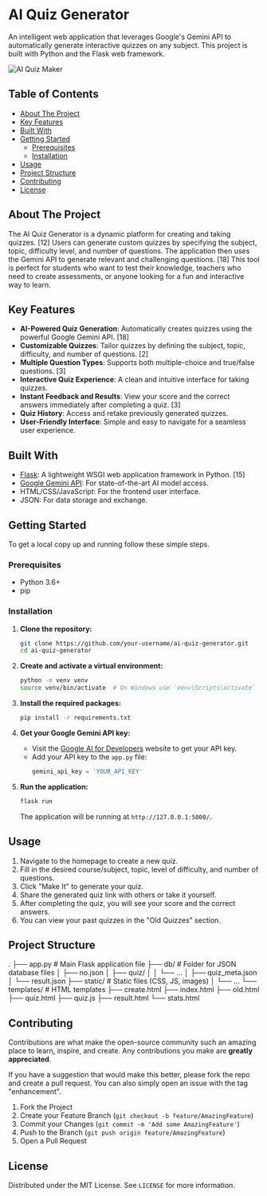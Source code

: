 
# AI Quiz Generator

An intelligent web application that leverages Google's Gemini API to automatically generate interactive quizzes on any subject. This project is built with Python and the Flask web framework.

![AI Quiz Maker](https://i.imgur.com/your-image-url.png)

## Table of Contents

- [About The Project](#about-the-project)
- [Key Features](#key-features)
- [Built With](#built-with)
- [Getting Started](#getting-started)
  - [Prerequisites](#prerequisites)
  - [Installation](#installation)
- [Usage](#usage)
- [Project Structure](#project-structure)
- [Contributing](#contributing)
- [License](#license)

## About The Project

The AI Quiz Generator is a dynamic platform for creating and taking quizzes. [12] Users can generate custom quizzes by specifying the subject, topic, difficulty level, and number of questions. The application then uses the Gemini API to generate relevant and challenging questions. [18] This tool is perfect for students who want to test their knowledge, teachers who need to create assessments, or anyone looking for a fun and interactive way to learn.

## Key Features

*   **AI-Powered Quiz Generation**: Automatically creates quizzes using the powerful Google Gemini API. [18]
*   **Customizable Quizzes**: Tailor quizzes by defining the subject, topic, difficulty, and number of questions. [2]
*   **Multiple Question Types**: Supports both multiple-choice and true/false questions. [3]
*   **Interactive Quiz Experience**: A clean and intuitive interface for taking quizzes.
*   **Instant Feedback and Results**: View your score and the correct answers immediately after completing a quiz. [3]
*   **Quiz History**: Access and retake previously generated quizzes.
*   **User-Friendly Interface**: Simple and easy to navigate for a seamless user experience.

## Built With

*   [Flask](https://flask.palletsprojects.com/): A lightweight WSGI web application framework in Python. [15]
*   [Google Gemini API](https://ai.google.dev/): For state-of-the-art AI model access.
*   HTML/CSS/JavaScript: For the frontend user interface.
*   JSON: For data storage and exchange.

## Getting Started

To get a local copy up and running follow these simple steps.

### Prerequisites

*   Python 3.6+
*   pip

### Installation

1.  **Clone the repository:**
    ```sh
    git clone https://github.com/your-username/ai-quiz-generator.git
    cd ai-quiz-generator
    ```

2.  **Create and activate a virtual environment:**
    ```sh
    python -m venv venv
    source venv/bin/activate  # On Windows use `venv\Scripts\activate`
    ```

3.  **Install the required packages:**
    ```sh
    pip install -r requirements.txt
    ```

4.  **Get your Google Gemini API key:**
    *   Visit the [Google AI for Developers](https://ai.google.dev/) website to get your API key.
    *   Add your API key to the `app.py` file:
        ```python
        gemini_api_key = 'YOUR_API_KEY'
        ```

5.  **Run the application:**
    ```sh
    flask run
    ```
    The application will be running at `http://127.0.0.1:5000/`.

## Usage

1.  Navigate to the homepage to create a new quiz.
2.  Fill in the desired course/subject, topic, level of difficulty, and number of questions.
3.  Click "Make It" to generate your quiz.
4.  Share the generated quiz link with others or take it yourself.
5.  After completing the quiz, you will see your score and the correct answers.
6.  You can view your past quizzes in the "Old Quizzes" section.

## Project Structure

.
├── app.py              # Main Flask application file
├── db/                 # Folder for JSON database files
│   ├── no.json
│   ├── quiz/
│   │   └── ...
│   ├── quiz_meta.json
│   └── result.json
├── static/             # Static files (CSS, JS, images)
│   └── ...
└── templates/          # HTML templates
    ├── create.html
    ├── index.html
    ├── old.html
    ├── quiz.html
    ├── quiz.js
    ├── result.html
    └── stats.html


## Contributing

Contributions are what make the open-source community such an amazing place to learn, inspire, and create. Any contributions you make are **greatly appreciated**.

If you have a suggestion that would make this better, please fork the repo and create a pull request. You can also simply open an issue with the tag "enhancement".

1.  Fork the Project
2.  Create your Feature Branch (`git checkout -b feature/AmazingFeature`)
3.  Commit your Changes (`git commit -m 'Add some AmazingFeature'`)
4.  Push to the Branch (`git push origin feature/AmazingFeature`)
5.  Open a Pull Request

## License

Distributed under the MIT License. See `LICENSE` for more information.
